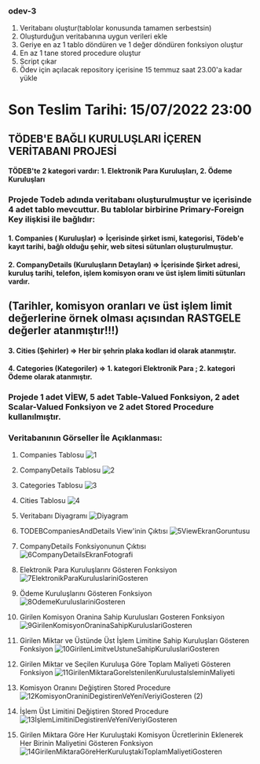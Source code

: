 ### odev-3
1. Veritabanı oluştur(tablolar konusunda tamamen serbestsin)
2. Oluşturduğun veritabanına uygun verileri ekle
3. Geriye en az 1 tablo döndüren ve 1 değer döndüren fonksiyon oluştur
4. En az 1 tane stored procedure oluştur
5. Script çıkar
6. Ödev için açılacak repository içerisine 15 temmuz saat 23.00'a kadar yükle

# Son Teslim Tarihi: 15/07/2022 23:00

## TÖDEB'E BAĞLI KURULUŞLARI İÇEREN VERİTABANI PROJESİ
#### TÖDEB'te 2 kategori vardır: 1. Elektronik Para Kuruluşları, 2. Ödeme Kuruluşları
### Projede Todeb adında veritabanı oluşturulmuştur ve içerisinde 4 adet tablo mevcuttur. Bu tablolar birbirine Primary-Foreign Key ilişkisi ile bağlıdır:
#### 1. Companies ( Kuruluşlar) => İçerisinde şirket ismi, kategorisi, Tödeb'e kayıt tarihi, bağlı olduğu şehir, web sitesi sütunları oluşturulmuştur.
#### 2. CompanyDetails (Kuruluşların Detayları) => İçerisinde Şirket adresi, kuruluş tarihi, telefon, işlem komisyon oranı ve üst işlem limiti sütunları vardır.
## (Tarihler, komisyon oranları ve üst işlem limit değerlerine örnek olması açısından RASTGELE değerler atanmıştır!!!)
#### 3. Cities (Şehirler) => Her bir şehrin plaka kodları id olarak atanmıştır.
#### 4. Categories (Kategoriler) => 1. kategori Elektronik Para ; 2. kategori Ödeme olarak atanmıştır.

### Projede 1 adet VİEW, 5 adet Table-Valued Fonksiyon, 2 adet Scalar-Valued Fonksiyon ve 2 adet Stored Procedure kullanılmıştır.

### Veritabanının Görseller İle Açıklanması:

1. Companies Tablosu
![1](https://user-images.githubusercontent.com/99509540/179297987-b340bb7f-c04c-42d3-92ef-cd17e9fc9865.png)

2. CompanyDetails Tablosu
![2](https://user-images.githubusercontent.com/99509540/179298045-2eab697b-2be9-469a-8c34-296b925de794.png)

3. Categories Tablosu
![3](https://user-images.githubusercontent.com/99509540/179298122-c002fe2a-378a-4409-9912-3bada276a446.png)

4. Cities Tablosu
![4](https://user-images.githubusercontent.com/99509540/179298158-f0ba3c58-087d-462a-b377-c5ca92ae9a85.png)


5. Veritabanı Diyagramı
![Diyagram](https://user-images.githubusercontent.com/99509540/179298222-cdbc74d7-36ac-405e-9d3a-e984ab51332a.png)

6. TODEBCompaniesAndDetails View'inin Çıktısı
![5ViewEkranGoruntusu](https://user-images.githubusercontent.com/99509540/179298338-0dfde471-7b85-4647-8adc-2e49f0801084.png)

7. CompanyDetails Fonksiyonunun Çıktısı
![6CompanyDetailsEkranFotografi](https://user-images.githubusercontent.com/99509540/179298466-ac279113-a656-42b2-932b-b6e07ce1a1fa.png)

8. Elektronik Para Kuruluşlarını Gösteren Fonksiyon
![7ElektronikParaKuruluslariniGosteren](https://user-images.githubusercontent.com/99509540/179298601-3285dea6-1497-4da2-87be-2541e15afada.png)

9. Ödeme Kuruluşlarını Gösteren Fonksiyon
![8OdemeKuruluslariniGosteren](https://user-images.githubusercontent.com/99509540/179298647-6db06956-bc43-4cc6-9249-78b54c73cd96.png)

10. Girilen Komisyon Oranina Sahip Kurulusları Gosteren Fonksiyon
![9GirilenKomisyonOraninaSahipKuruluslariGosteren](https://user-images.githubusercontent.com/99509540/179298756-161f640d-0a03-4665-97d0-74cff4a61144.png)

11. Girilen Miktar ve Üstünde Üst İşlem Limitine Sahip Kuruluşları Gösteren Fonksiyon
![10GirilenLimitveUstuneSahipKuruluslariGosteren](https://user-images.githubusercontent.com/99509540/179299121-75eee05c-eea4-4749-b334-47951e25685a.png)

12. Girilen Miktar ve Seçilen Kuruluşa Göre Toplam Maliyeti Gösteren Fonksiyon 
![11GirilenMiktaraGoreIstenilenKurulustaIsleminMaliyeti](https://user-images.githubusercontent.com/99509540/179298935-c319f0e1-0dde-44a6-ac79-1506d2f344d2.png)

13. Komisyon Oranını Değiştiren Stored Procedure
![12KomisyonOraniniDegistirenVeYeniVeriyiGosteren (2)](https://user-images.githubusercontent.com/99509540/179299008-405d2847-2044-4325-b8af-207df465db9f.png)

14. İşlem Üst Limitini Değiştiren Stored Procedure
![13İşlemLimitiniDegistirenVeYeniVeriyiGosteren](https://user-images.githubusercontent.com/99509540/179299199-4b1c4829-6325-4633-9651-fb31a590b9c0.png)

15. Girilen Miktara Göre Her Kuruluştaki Komisyon Ücretlerinin Eklenerek Her Birinin Maliyetini Gösteren Fonksiyon
![14GirilenMiktaraGöreHerKuruluştakiToplamMaliyetiGosteren](https://user-images.githubusercontent.com/99509540/179299316-1b4ea3e3-d9be-4420-8560-baaf07fd3df5.png)
























